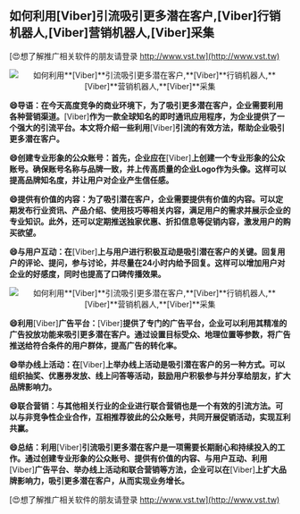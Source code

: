 ## **如何利用**[Viber]**引流吸引更多潜在客户,**[Viber]**行销机器人,**[Viber]**营销机器人,**[Viber]**采集**

[😍想了解推广相关软件的朋友请登录 http://www.vst.tw](http://www.vst.tw)

 <center><img src="https://vst.tw/MP4/tuiguang/png/5.png" alt="如何利用**[Viber]**引流吸引更多潜在客户,**[Viber]**行销机器人,**[Viber]**营销机器人,**[Viber]**采集"></center>

**😄导语：在今天高度竞争的商业环境下，为了吸引更多潜在客户，企业需要利用各种营销渠道。**[Viber]**作为一款全球知名的即时通讯应用程序，为企业提供了一个强大的引流平台。本文将介绍一些利用**[Viber]**引流的有效方法，帮助企业吸引更多潜在客户。**

**😄创建专业形象的公众账号：首先，企业应在**[Viber]**上创建一个专业形象的公众账号。确保账号名称与品牌一致，并上传高质量的企业Logo作为头像。这样可以提高品牌知名度，并让用户对企业产生信任感。**

**😄提供有价值的内容：为了吸引潜在客户，企业需要提供有价值的内容。可以定期发布行业资讯、产品介绍、使用技巧等相关内容，满足用户的需求并展示企业的专业知识。此外，还可以定期推送独家优惠、折扣信息等促销内容，激发用户的购买欲望。**

**😄与用户互动：在**[Viber]**上与用户进行积极互动是吸引潜在客户的关键。回复用户的评论、提问，参与讨论，并尽量在24小时内给予回复。这样可以增加用户对企业的好感度，同时也提高了口碑传播效果。**

 <center><img src="https://vst.tw/MP4/tuiguang/png/6.png" alt="如何利用**[Viber]**引流吸引更多潜在客户,**[Viber]**行销机器人,**[Viber]**营销机器人,**[Viber]**采集"></center>

**😄利用**[Viber]**广告平台：**[Viber]**提供了专门的广告平台，企业可以利用其精准的广告投放功能来吸引更多潜在客户。通过设置目标受众、地理位置等参数，将广告推送给符合条件的用户群体，提高广告的转化率。**

**😄举办线上活动：在**[Viber]**上举办线上活动是吸引潜在客户的另一种方式。可以组织抽奖、优惠券发放、线上问答等活动，鼓励用户积极参与并分享给朋友，扩大品牌影响力。**

**😄联合营销：与其他相关行业的企业进行联合营销也是一个有效的引流方法。可以与非竞争性企业合作，互相推荐彼此的公众账号，共同开展促销活动，实现互利共赢。**

**😄总结：利用**[Viber]**引流吸引更多潜在客户是一项需要长期耐心和持续投入的工作。通过创建专业形象的公众账号、提供有价值的内容、与用户互动、利用**[Viber]**广告平台、举办线上活动和联合营销等方法，企业可以在**[Viber]**上扩大品牌影响力，吸引更多潜在客户，从而实现业务增长。**

[😍想了解推广相关软件的朋友请登录 http://www.vst.tw](http://www.vst.tw)



